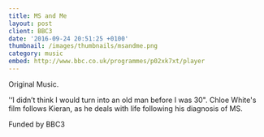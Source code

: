 ```yaml
---
title: MS and Me
layout: post
client: BBC3
date: '2016-09-24 20:51:25 +0100'
thumbnail: /images/thumbnails/msandme.png
category: music
embed: http://www.bbc.co.uk/programmes/p02xk7xt/player
---
```


Original Music.

'‘I didn’t think I would turn into an old man before I was 30". Chloe White's film follows Kieran, as he deals with life following his diagnosis of MS.

Funded by BBC3
